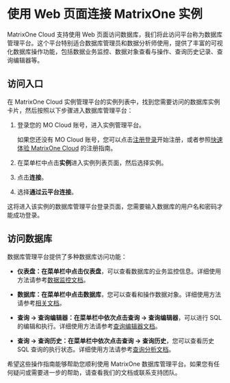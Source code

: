 # 使用 Web 页面连接 MatrixOne 实例

MatrixOne Cloud 支持使用 Web 页面访问数据库，我们将此访问平台称为数据库管理平台。这个平台特别适合数据库管理员和数据分析师使用，提供了丰富的可视化数据库操作功能，包括数据业务监控、数据对象查看与操作、查询历史记录、查询编辑器等。

## 访问入口

在 MatrixOne Cloud 实例管理平台的实例列表中，找到您需要访问的数据库实例卡片，然后按照以下步骤进入数据库管理平台：

1. 登录您的 MO Cloud 账号，进入实例管理平台。

    如果您还没有 MO Cloud 账号，您可以点击[注册登录](https://www.matrixorigin.cn/moc-trial)开始注册，或者参照[快速体验 MatrixOne Cloud](../../Get-Started/quickstart.md) 的注册指南。

2. 在菜单栏中点击**实例**进入实例列表页面，然后选择实例。
3. 点击**连接**。
4. 选择**通过云平台连接**。

这将进入该实例的数据库管理平台登录页面，您需要输入数据库的用户名和密码才能成功登录。

## 访问数据库

数据库管理平台提供了多种数据库访问功能：

- **仪表盘：**在菜单栏中点击**仪表盘**，可以查看数据库的业务监控信息。详细使用方法请参考[数据监控文档](../../../Monitor/Monitoring/)。

- **数据库：**在菜单栏中点击**数据库**，您可以查看和操作数据对象。详细使用方法请参考[相关文档](../../../Monitor/Data-Monitoring/)。

- **查询 -> 查询编辑器：**在菜单栏中依次点击**查询 -> 查询编辑器**，可以进行 SQL 的编辑和执行。详细使用方法请参考[查询编辑器文档](../../../Data-Explore/sql-editor/)。

- **查询 -> 查询历史：**在菜单栏中依次点击**查询 -> 查询历史**，您可以查看历史 SQL 查询的执行状态。详细使用方法请参考[查询分析文档](../../../Data-Explore/query-anlysis/query_profile/)。

希望这些操作指南能够帮助您顺利使用 MatrixOne 数据库管理平台。如果您有任何疑问或需要进一步的帮助，请查看我们的文档或联系支持团队。